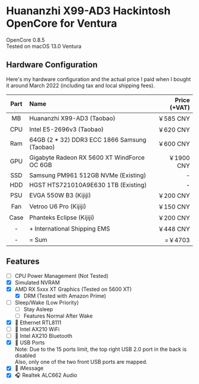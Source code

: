 # Huananzhi X99-AD3 Hackintosh OpenCore for Ventura

OpenCore 0.8.5  
Tested on macOS 13.0 Ventura

## Hardware Configuration

Here's my hardware configuration and the actual price I paid when I bought it around March 2022 (including tax and local shipping fees).

| Part | Name | Price (+VAT) |
|:--:|:--|--:|
| MB  | Huananzhi X99-AD3 (Taobao)                   | ￥585  CNY |
| CPU | Intel E5-2696v3 (Taobao)                     | ￥620  CNY |
| Ram | 64GB (2 * 32) DDR3 ECC 1866 Samsung (Taobao) | ￥600  CNY |
| GPU | Gigabyte Radeon RX 5600 XT WindForce OC 6GB  | ￥1900 CNY |
| SSD | Samsung PM961 512GB NVMe (Existing)          | -          |
| HDD | HGST HTS721010A9E630 1TB (Existing)          | -          |
| PSU | EVGA 550W B3 (Kijiji)                        | ￥200  CNY |
| Fan | Vetroo U6 Pro (Kijiji)                       | ￥150  CNY |
| Case | Phanteks Eclipse (Kijiji)                   | ￥200  CNY |
|  -  | + International Shipping EMS                 | ￥448  CNY |
|  -  | = Sum                                        | =￥4703    |

## Features

- [ ] CPU Power Management (Not Tested)
- [x] Simulated NVRAM
- [x] AMD RX 5xxx XT Graphics (Tested on 5600 XT)
  - [x] DRM (Tested with Amazon Prime)
- [ ] Sleep/Wake (Low Priority)
  - [ ] Stay Asleep
  - [ ] Features Normal After Wake
- [x] 📶 Ethernet RTL8111
- [ ] 📶 Intel AX210 WiFi
- [ ] 📶 Intel AX210 Bluetooth
- [x] 🔌 USB Ports  
Note: Due to the 15 ports limit, the top right USB 2.0 port in the back is disabled  
Also, only one of the two front USB ports are mapped.
- [x] 💬 iMessage
- [x] 🎧 Realtek ALC662 Audio
